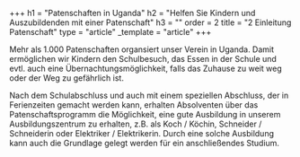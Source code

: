 +++
h1 = "Patenschaften in Uganda"
h2 = "Helfen Sie Kindern und Auszubildenden mit einer Patenschaft"
h3 = ""
order = 2
title = "2 Einleitung Patenschaft"
type = "article"
_template = "article"
+++

Mehr als 1.000 Patenschaften organsiert unser Verein in Uganda. Damit ermöglichen wir Kindern den Schulbesuch, das Essen in der Schule und evtl. auch eine Übernachtungsmöglichkeit, falls das Zuhause zu weit weg oder der Weg zu gefährlich ist.

Nach dem Schulabschluss und auch mit einem speziellen Abschluss, der in Ferienzeiten gemacht werden kann, erhalten  Absolventen über das Patenschaftsprogramm die Möglichkeit, eine gute Ausbildung in unserem Ausbildungszentrum zu erhalten, z.B. als Koch / Köchin, Schneider / Schneiderin oder Elektriker / Elektrikerin. Durch eine solche Ausbildung kann auch die Grundlage gelegt werden für ein anschließendes Studium.
